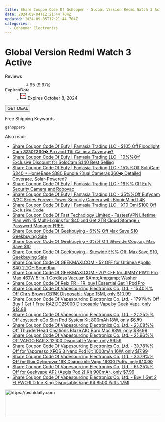 ```yaml
---
title: Share Coupon Code Of Gshopper - Global Version Redmi Watch 3 Active
date: 2024-09-04T12:21:44.704Z
updated: 2024-09-05T12:21:44.704Z
categories:
  - Consumer Electronics
---
```



<main class="px-4 py-6 sm:p-6 md:px-8 md:py-10">
  <div class="mx-auto grid max-w-4xl grid-cols-1">
    <div class="relative col-start-1 row-start-1 flex flex-col-reverse rounded-lg bg-gradient-to-t from-black/75 via-black/0 p-3 sm:row-start-2 sm:bg-none sm:p-0 lg:row-start-1">
      <h1 class="mt-1 text-lg font-semibold text-white sm:text-slate-900 md:text-2xl dark:sm:text-white">Global Version Redmi Watch 3 Active</h1>
    </div>
        <dl class="row-start-2 mt-4 flex items-center text-xs font-medium sm:row-start-3 sm:mt-1 md:mt-2.5 lg:row-start-2">
      <dt class="sr-only">Reviews</dt>
      <dd class="flex items-center text-indigo-600 dark:text-indigo-400">
        <svg width="24" height="24" fill="none" aria-hidden="true" class="mr-1 stroke-current dark:stroke-indigo-500">
          <path d="m12 5 2 5h5l-4 4 2.103 5L12 16l-5.103 3L9 14l-4-4h5l2-5Z" stroke-width="2" stroke-linecap="round" stroke-linejoin="round" />
        </svg>
        <span>4.95 <span class="font-normal text-slate-400">(9.97k)</span></span>
      </dd>
      <dt class="sr-only">ExpiresDate</dt>
      <dd class="flex items-center">
        <svg width="2" height="2" aria-hidden="true" fill="currentColor" class="mx-3 text-slate-300">
          <circle cx="1" cy="1" r="1" />
        </svg>
        <svg width="24" height="24" viewBox="0 0 24 24" fill="none" stroke="currentColor" stroke-width="2">
          <rect x="3" y="3" width="18" height="18" rx="2" fill="#fff" />
          <path d="M6 10L18 10" stroke="red" stroke-width="2" fill="none" />
          <path d="M10 6L10 18" stroke="#fff" stroke-width="2" fill="none" />
        </svg>
        Expires October 8, 2024      </dd>
    </dl>
    <div class="col-start-1 row-start-3 mt-4 self-center sm:col-start-2 sm:row-span-2 sm:row-start-2 sm:mt-0 lg:col-start-1 lg:row-start-3 lg:row-end-4 lg:mt-6">
      <button type="button" onClick="javascript:window.open(decodeURIComponent('https%3A%2F%2Fwww.shareasale.com%2Fu.cfm%3Fd%3D1118004%26m%3D97331%26u%3D4338022'), '_blank');void(0);" class="rounded-lg bg-red-600 px-3 py-2 text-sm font-medium leading-6 text-white">GET DEAL</button>
    </div>
    <p class="col-start-1 mt-4 text-sm leading-6 sm:col-span-2 lg:col-span-1 lg:row-start-4 lg:mt-6 dark:text-slate-400">Free Shipping Keywords: </p>
    <p class="mt-4">
      <code class="bg-purple-900 p-4 text-sm font-bold tracking-widest text-white">gshopper5</code>
    </p>
  </div>
</main>
<span class="atpl-alsoreadstyle">Also read:</span>
<div><ul>
<li><a href="https://coupons.techidaily.com/coupon-1121682-share-115200-sale/"><u>Share Coupon Code Of Eufy | Fantasia Trading LLC - $105 Off Floodlight Cam S330?360� Pan and Tilt Camera Coverage?</u></a></li>
<li><a href="https://coupons.techidaily.com/coupon-1116682-share-115200-sale/"><u>Share Coupon Code Of Eufy | Fantasia Trading LLC - 10%%Off Exclusive Discount for SoloCam S340 Best Selling</u></a></li>
<li><a href="https://coupons.techidaily.com/coupon-1121681-share-115200-sale/"><u>Share Coupon Code Of Eufy | Fantasia Trading LLC - 15%%Off SoloCam S340 + HomeBase S380 Bundle ?Dual Cameras,360� Detailed Coverage, Solar-Powered?</u></a></li>
<li><a href="https://coupons.techidaily.com/coupon-1121680-share-115200-sale/"><u>Share Coupon Code Of Eufy | Fantasia Trading LLC - 16%% Off Eufy Security Camera and Robovac</u></a></li>
<li><a href="https://coupons.techidaily.com/coupon-1116684-share-115200-sale/"><u>Share Coupon Code Of Eufy | Fantasia Trading LLC - 35%%Off Eufycam 3/3C Series Forever Power Security Camera with BionicMindT 4K</u></a></li>
<li><a href="https://coupons.techidaily.com/coupon-1116681-share-115200-sale/"><u>Share Coupon Code Of Eufy | Fantasia Trading LLC - X10 Omi $100 Off Exclusive Code</u></a></li>
<li><a href="https://coupons.techidaily.com/coupon-855359-share-79370-sale/"><u>Share Coupon Code Of Fast Technology Limited - FastestVPN Lifetime Plan with 15 Multi-Logins for $40 and Get 2TB Cloud Storage + Password Manager FREE.</u></a></li>
<li><a href="https://coupons.techidaily.com/coupon-1121456-share-38812-sale/"><u>Share Coupon Code Of Geekbuying - 6%% Off Max Save $10, Geekbuying Sale</u></a></li>
<li><a href="https://coupons.techidaily.com/coupon-1081675-share-38812-sale/"><u>Share Coupon Code Of Geekbuying - 6%% Off Sitewide Coupon, Max Save $10</u></a></li>
<li><a href="https://coupons.techidaily.com/coupon-1121455-share-38812-sale/"><u>Share Coupon Code Of Geekbuying - Sitewide 5%% Off, Max Save $10, Geekbuying Sale</u></a></li>
<li><a href="https://coupons.techidaily.com/coupon-1121757-share-77450-sale/"><u>Share Coupon Code Of GEEKMAXI.COM - 5? OFF for Ultimea Apollo S40 2.2CH Soundbar</u></a></li>
<li><a href="https://coupons.techidaily.com/coupon-1121742-share-77450-sale/"><u>Share Coupon Code Of GEEKMAXI.COM - 70? OFF for JIMMY PW11 Pro Max 460W 5-In-1 Cordless Vacuum &Amp;Amp;amp; Washer</u></a></li>
<li><a href="https://coupons.techidaily.com/coupon-1120297-share-92020-sale/"><u>Share Coupon Code Of Relx FR - FR_buy1 Essential Get 1 Pod Pro</u></a></li>
<li><a href="https://coupons.techidaily.com/coupon-1106531-share-90958-sale/"><u>Share Coupon Code Of Vapesourcing Electronics Co.,Ltd. - 15.40%% Off Chris Brown CB15K Disposable Vape 15Ml, only $10.99</u></a></li>
<li><a href="https://coupons.techidaily.com/coupon-1109762-share-90958-sale/"><u>Share Coupon Code Of Vapesourcing Electronics Co.,Ltd. - 17.91%% Off Buy 1 Get 1 Free RAZ DC25000 Disposable Vape by Geek Vape, only $12.88</u></a></li>
<li><a href="https://coupons.techidaily.com/coupon-1121932-share-90958-sale/"><u>Share Coupon Code Of Vapesourcing Electronics Co.,Ltd. - 22.25%% Off Joyetech eGo Slim Pod System Kit 800mAh 18W, only $6.99</u></a></li>
<li><a href="https://coupons.techidaily.com/coupon-1095763-share-90958-sale/"><u>Share Coupon Code Of Vapesourcing Electronics Co.,Ltd. - 23.08%% Off ThunderHead Creations Blaze AIO Boro Mod 88W, only $79.99</u></a></li>
<li><a href="https://coupons.techidaily.com/coupon-1103108-share-90958-sale/"><u>Share Coupon Code Of Vapesourcing Electronics Co.,Ltd. - 25.96%% Off VAPGO BAR X 12000 Disposable Vape, only $6.59</u></a></li>
<li><a href="https://coupons.techidaily.com/coupon-1017154-share-90958-sale/"><u>Share Coupon Code Of Vapesourcing Electronics Co.,Ltd. - 30.78%% Off for Vaporesso XROS 3 Nano Pod Kit 1000mAh 16W, only $17.99</u></a></li>
<li><a href="https://coupons.techidaily.com/coupon-1094544-share-90958-sale/"><u>Share Coupon Code Of Vapesourcing Electronics Co.,Ltd. - 30.79%% Off for Elux Cyberover 18K Disposable Vape 18000 Puffs, only $10.99</u></a></li>
<li><a href="https://coupons.techidaily.com/coupon-893730-share-90958-sale/"><u>Share Coupon Code Of Vapesourcing Electronics Co.,Ltd. - 65.25%% Off for Geekvape AP2 (Aegis Pod 2) Kit 900mAh, only $7.99</u></a></li>
<li><a href="https://coupons.techidaily.com/coupon-1058162-share-90958-sale/"><u>Share Coupon Code Of Vapesourcing Electronics Co.,Ltd. - Buy 1 Get 2 ELFWORLD Ice King Disposable Vape Kit 8500 Puffs 17Ml</u></a></li>
</ul></div>

<ins class="adsbygoogle"
      style="display:block"
      data-ad-client="ca-pub-7571918770474297"
      data-ad-slot="8358498916"
      data-ad-format="auto"
      data-full-width-responsive="true"></ins>
<!-- affiliate ads begin -->
<a href="https://imp.i357552.net/c/5597632/999558/11832" target="_top" id="999558">
  <img src="//a.impactradius-go.com/display-ad/11832-999558" border="0" alt="https://techidaily.com" width="728" height="90"/>
</a>
<img height="0" width="0" src="https://imp.i357552.net/i/5597632/999558/11832" style="position:absolute;visibility:hidden;" border="0" />
<!-- affiliate ads end -->